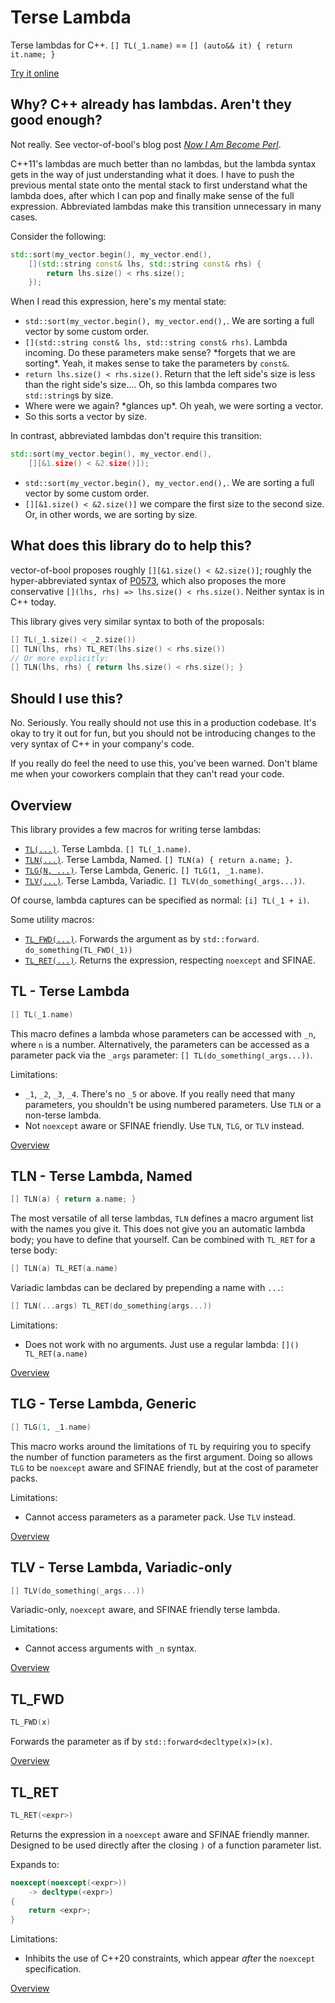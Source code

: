 # Terse Lambda

Terse lambdas for C++. `[] TL(_1.name)` == `[] (auto&& it) { return it.name; }`

[Try it online](https://godbolt.org/z/k4qNfW)

## Why? C++ already has lambdas. Aren't they good enough?

Not really. See vector-of-bool's blog post [*Now I Am Become Perl*][vob-perl].

C++11's lambdas are much better than no lambdas, but the lambda syntax gets in
the way of just understanding what it does. I have to push the previous mental
state onto the mental stack to first understand what the lambda does, after
which I can pop and finally make sense of the full expression. Abbreviated
lambdas make this transition unnecessary in many cases.

Consider the following:

```c++
std::sort(my_vector.begin(), my_vector.end(),
    [](std::string const& lhs, std::string const& rhs) {
        return lhs.size() < rhs.size();
    });
```

When I read this expression, here's my mental state:

* `std::sort(my_vector.begin(), my_vector.end(),`. We are sorting a full vector
  by some custom order.
* `[](std::string const& lhs, std::string const& rhs)`. Lambda incoming. Do
  these parameters make sense? \*forgets that we are sorting\*. Yeah, it makes
  sense to take the parameters by `const&`.
* `return lhs.size() < rhs.size()`. Return that the left side's size is less
  than the right side's size.... Oh, so this lambda compares two `std::string`s
  by size.
* Where were we again? \*glances up\*. Oh yeah, we were sorting a vector.
* So this sorts a vector by size.

In contrast, abbreviated lambdas don't require this transition:

```c++
std::sort(my_vector.begin(), my_vector.end(),
    [][&1.size() < &2.size()]);
```

* `std::sort(my_vector.begin(), my_vector.end(),`. We are sorting a full vector
  by some custom order.
* `[][&1.size() < &2.size()]` we compare the first size to the second size. Or,
  in other words, we are sorting by size.

## What does this library do to help this?

vector-of-bool proposes roughly `[][&1.size() < &2.size()]`; roughly the
hyper-abbreviated syntax of [P0573][P0573], which also proposes the more
conservative `[](lhs, rhs) => lhs.size() < rhs.size()`. Neither syntax is in C++
today.

This library gives very similar syntax to both of the proposals:

```c++
[] TL(_1.size() < _2.size())
[] TLN(lhs, rhs) TL_RET(lhs.size() < rhs.size())
// Or more explicitly:
[] TLN(lhs, rhs) { return lhs.size() < rhs.size(); }
```

## Should I use this?

No. Seriously. You really should not use this in a production codebase. It's
okay to try it out for fun, but you should not be introducing changes to the
very syntax of C++ in your company's code.

If you really do feel the need to use this, you've been warned. Don't blame me
when your coworkers complain that they can't read your code.

## Overview

This library provides a few macros for writing terse lambdas:

* [`TL(...)`][doc-TL]. Terse Lambda. `[] TL(_1.name)`.
* [`TLN(...)`][doc-TLN]. Terse Lambda, Named. `[] TLN(a) { return a.name; }`.
* [`TLG(N, ...)`][doc-TLG]. Terse Lambda, Generic. `[] TLG(1, _1.name)`.
* [`TLV(...)`][doc-TLV]. Terse Lambda, Variadic.
  `[] TLV(do_something(_args...))`.

Of course, lambda captures can be specified as normal: `[i] TL(_1 + i)`.

Some utility macros:

* [`TL_FWD(...)`][doc-TL_FWD]. Forwards the argument as by `std::forward`.
  `do_something(TL_FWD(_1))`
* [`TL_RET(...)`][doc-TL_RET]. Returns the expression, respecting `noexcept` and
  SFINAE.

## TL - Terse Lambda

```c++
[] TL(_1.name)
```

This macro defines a lambda whose parameters can be accessed with `_n`, where
`n` is a number. Alternatively, the parameters can be accessed as a parameter
pack via the `_args` parameter: `[] TL(do_something(_args...))`.

Limitations:

* `_1`, `_2`, `_3`, `_4`. There's no `_5` or above. If you really need that many
  parameters, you shouldn't be using numbered parameters. Use `TLN` or a
  non-terse lambda.
* Not `noexcept` aware or SFINAE friendly. Use `TLN`, `TLG`, or `TLV` instead.

[Overview][doc-overview]

## TLN - Terse Lambda, Named

```c++
[] TLN(a) { return a.name; }
```

The most versatile of all terse lambdas, `TLN` defines a macro argument list
with the names you give it. This does not give you an automatic lambda body;
you have to define that yourself. Can be combined with `TL_RET` for a terse
body:

```c++
[] TLN(a) TL_RET(a.name)
```

Variadic lambdas can be declared by prepending a name with `...`:

```c++
[] TLN(...args) TL_RET(do_something(args...))
```

Limitations:

* Does not work with no arguments. Just use a regular lambda:
  `[]() TL_RET(a.name)`

[Overview][doc-overview]

## TLG - Terse Lambda, Generic

```c++
[] TLG(1, _1.name)
```

This macro works around the limitations of `TL` by requiring you to specify the
number of function parameters as the first argument. Doing so allows `TLG` to be
`noexcept` aware and SFINAE friendly, but at the cost of parameter packs.

Limitations:

* Cannot access parameters as a parameter pack. Use `TLV` instead.

[Overview][doc-overview]

## TLV - Terse Lambda, Variadic-only

```c++
[] TLV(do_something(_args...))
```

Variadic-only, `noexcept` aware, and SFINAE friendly terse lambda.

Limitations:

* Cannot access arguments with `_n` syntax.

[Overview][doc-overview]

## TL_FWD

```c++
TL_FWD(x)
```

Forwards the parameter as if by `std::forward<decltype(x)>(x)`.

[Overview][doc-overview]

## TL_RET

```c++
TL_RET(<expr>)
```

Returns the expression in a `noexcept` aware and SFINAE friendly manner.
Designed to be used directly after the closing `)` of a function parameter list.

Expands to:

```c++
noexcept(noexcept(<expr>))
    -> decltype(<expr>)
{
    return <expr>;
}
```

Limitations:

* Inhibits the use of C++20 constraints, which appear *after* the `noexcept`
  specification.

[Overview][doc-overview]


  [vob-perl]: https://vector-of-bool.github.io/2018/10/31/become-perl.html
  [P0573]: https://wg21.link/P0573

  [doc-overview]: #overview
  [doc-TL]: #tl---terse-lambda
  [doc-TLN]: #tln---terse-lambda-named
  [doc-TLG]: #tlg---terse-lambda-generic
  [doc-TLV]: #tlv---terse-lambda-variadic-only
  [doc-TL_FWD]: #tl_fwd
  [doc-TL_RET]: #tl_ret
